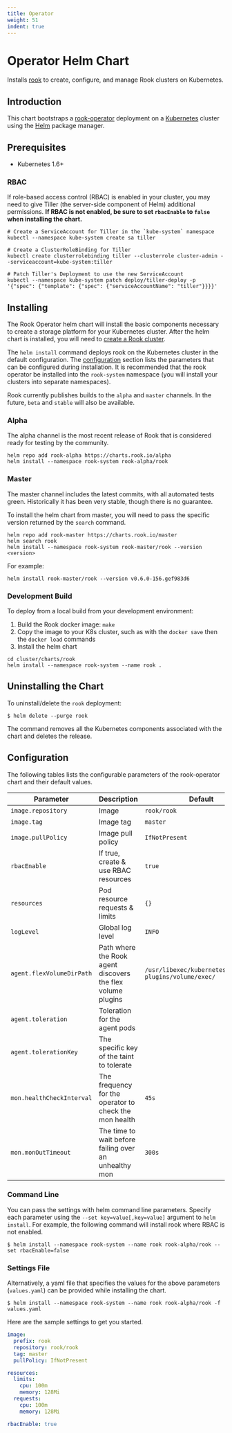 ```yaml
---
title: Operator
weight: 51
indent: true
---
```


# Operator Helm Chart

Installs [rook](https://github.com/rook/rook) to create, configure, and manage Rook clusters on Kubernetes.

## Introduction

This chart bootstraps a [rook-operator](https://github.com/rook/rook) deployment on a [Kubernetes](http://kubernetes.io) cluster using the [Helm](https://helm.sh) package manager.

## Prerequisites

- Kubernetes 1.6+

### RBAC

If role-based access control (RBAC) is enabled in your cluster, you may need to give Tiller (the server-side component of Helm) additional permissions. **If RBAC is not enabled, be sure to set `rbacEnable` to `false` when installing the chart.**

```console
# Create a ServiceAccount for Tiller in the `kube-system` namespace
kubectl --namespace kube-system create sa tiller

# Create a ClusterRoleBinding for Tiller
kubectl create clusterrolebinding tiller --clusterrole cluster-admin --serviceaccount=kube-system:tiller

# Patch Tiller's Deployment to use the new ServiceAccount
kubectl --namespace kube-system patch deploy/tiller-deploy -p '{"spec": {"template": {"spec": {"serviceAccountName": "tiller"}}}}'
```

## Installing

The Rook Operator helm chart will install the basic components necessary to create a storage platform for your Kubernetes cluster.
After the helm chart is installed, you will need to [create a Rook cluster](quickstart.md#create-a-rook-cluster).

The `helm install` command deploys rook on the Kubernetes cluster in the default configuration. The [configuration](#configuration) section lists the parameters that can be configured during installation. It is recommended that the rook operator be installed into the `rook-system` namespace (you will install your clusters into separate namespaces).

Rook currently publishes builds to the `alpha` and `master` channels. In the future, `beta` and `stable` will also be available.

### Alpha
The alpha channel is the most recent release of Rook that is considered ready for testing by the community.
```console
helm repo add rook-alpha https://charts.rook.io/alpha
helm install --namespace rook-system rook-alpha/rook
```

### Master
The master channel includes the latest commits, with all automated tests green. Historically it has been very stable, though there is no guarantee.

To install the helm chart from master, you will need to pass the specific version returned by the `search` command.
```console
helm repo add rook-master https://charts.rook.io/master
helm search rook
helm install --namespace rook-system rook-master/rook --version <version>
```

For example:
```
helm install rook-master/rook --version v0.6.0-156.gef983d6
```

### Development Build
To deploy from a local build from your development environment:
1. Build the Rook docker image: `make`
1. Copy the image to your K8s cluster, such as with the `docker save` then the `docker load` commands
1. Install the helm chart
```console
cd cluster/charts/rook
helm install --namespace rook-system --name rook .
```

## Uninstalling the Chart

To uninstall/delete the `rook` deployment:

```console
$ helm delete --purge rook
```

The command removes all the Kubernetes components associated with the chart and deletes the release.

## Configuration

The following tables lists the configurable parameters of the rook-operator chart and their default values.

| Parameter          | Description                          | Default              |
|--------------------|--------------------------------------|----------------------|
| `image.repository` | Image                                | `rook/rook`          |
| `image.tag`        | Image tag                            | `master`             |
| `image.pullPolicy` | Image pull policy                    | `IfNotPresent`       |
| `rbacEnable`       | If true, create & use RBAC resources | `true`               |
| `resources`        | Pod resource requests & limits       | `{}`                 |
| `logLevel`         | Global log level        | `INFO`                 |
| `agent.flexVolumeDirPath` | Path where the Rook agent discovers the flex volume plugins | `/usr/libexec/kubernetes/kubelet-plugins/volume/exec/` |
| `agent.toleration`        | Toleration for the agent pods | <none> |
| `agent.tolerationKey`     | The specific key of the taint to tolerate | <none> |
| `mon.healthCheckInterval` | The frequency for the operator to check the mon health | `45s` |
| `mon.monOutTimeout`       | The time to wait before failing over an unhealthy mon | `300s` |


### Command Line
You can pass the settings with helm command line parameters. Specify each parameter using the
`--set key=value[,key=value]` argument to `helm install`. For example, the following command will install rook where RBAC is not enabled.

```console
$ helm install --namespace rook-system --name rook rook-alpha/rook --set rbacEnable=false
```

### Settings File
Alternatively, a yaml file that specifies the values for the above parameters (`values.yaml`) can be provided while installing the chart.

```console
$ helm install --namespace rook-system --name rook rook-alpha/rook -f values.yaml
```

Here are the sample settings to get you started.

```yaml
image:
  prefix: rook
  repository: rook/rook
  tag: master
  pullPolicy: IfNotPresent

resources:
  limits:
    cpu: 100m
    memory: 128Mi
  requests:
    cpu: 100m
    memory: 128Mi

rbacEnable: true
```
